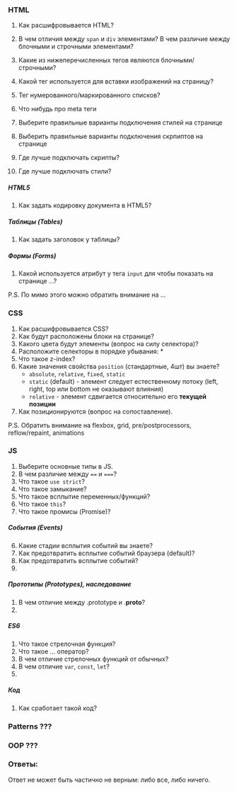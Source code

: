 ### HTML
1. Как расшифровывается HTML?

1. В чем отличия между `span` и `div` элементами? В чем различие между блочными и строчными элементами?
2. Какие из нижеперечисленных тегов являются блочными/строчными?
3. Какой тег используется для вставки изображений на страницу?
4. Тег нумерованного/маркированного списков?
5. Что нибудь про meta теги
6. Выберите правильные варианты подключения стилей на странице
7. Выберить правильные варианты подключения скрпиптов на странице
8. Где лучше подключать скрипты? 
9. Где лучше подключать стили?

##### HTML5
1. Как задать кодировку документа в HTML5?

##### Таблицы (Tables)
1. Как задать заголовок у таблицы?

##### Формы (Forms)
1. Какой используется атрибут у тега `input` для чтобы показать на странице ...?

P.S. По мимо этого можно обратить внимание на ...

### CSS
1. Как расшифровывается CSS?
2. Как будут расположены блоки на странице?
3. Какого цвета будут элементы (вопрос на силу селектора)?
4. Расположите селекторы в порядке убывания:
    * 
5. Что такое z-index?
6. Какие значения свойства `position` (стандартные, 4шт) вы знаете?
    * `absolute`, `relative`, `fixed`, `static`
    * `static` (default) - элемент следует естественному потоку (left, right, top или bottom не оказывают влияния)
    * `relative` - элемент сдвигается относительно его __текущей позиции__
7. Как позиционируются (вопрос на сопоставление).

P.S. Обратить внимание на flexbox, grid, pre/postprocessors, reflow/repaint, animations

### JS
1. Выберите основные типы в JS.
2. В чем различие между `==` и `===`?
3. Что такое `use strict`?
4. Что такое замыкание?
5. Что такое всплытие переменных/функций?
6. Что такое `this`?
7. Что такое промисы (Promise)?

##### События (Events)
6. Какие стадии всплытия событий вы знаете?
7. Как предотвратить всплытие событий браузера (default)?
8. Как предотвратить всплытие событий?
9. 

##### Прототипы (Prototypes), наследование 
1. В чем отличие между .prototype и .__proto__?
2.

##### ES6
1. Что такое стрелочная функция?
2. Что такое ... оператор?
3. В чем отличие стрелочных функций от обычных?
4. В чем отличие `var`, `const`, `let`?
5.

##### Код
1. Как сработает такой код?

### Patterns ???
### OOP ???

### Ответы:
Ответ не может быть частично не верным: либо все, либо ничего.
